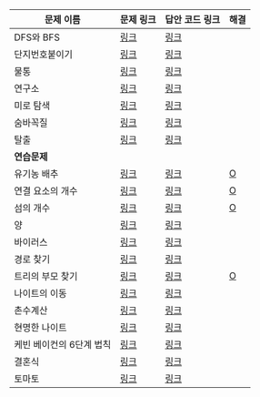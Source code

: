 |문제 이름|문제 링크|답안 코드 링크|해결|
|---|---|---|---|
|DFS와 BFS|[링크](http://boj.kr/1260)|[링크](https://github.com/rhs0266/FastCampus/tree/main/%EA%B0%95%EC%9D%98%20%EC%9E%90%EB%A3%8C/02-%EC%95%8C%EA%B3%A0%EB%A6%AC%EC%A6%98/09~11-%EA%B7%B8%EB%9E%98%ED%94%84%20%ED%83%90%EC%83%89/%EB%AC%B8%EC%A0%9C%EB%B3%84%20%EC%BD%94%EB%93%9C/1260-DFS%EC%99%80%20BFS)||
|단지번호붙이기|[링크](http://boj.kr/2667)|[링크](https://github.com/rhs0266/FastCampus/tree/main/%EA%B0%95%EC%9D%98%20%EC%9E%90%EB%A3%8C/02-%EC%95%8C%EA%B3%A0%EB%A6%AC%EC%A6%98/09~11-그래프%20탐색/문제별%20코드/2667-단지번호%20붙이기)||
|물통|[링크](http://boj.kr/2251)|[링크](https://github.com/rhs0266/FastCampus/tree/main/%EA%B0%95%EC%9D%98%20%EC%9E%90%EB%A3%8C/02-%EC%95%8C%EA%B3%A0%EB%A6%AC%EC%A6%98/09~11-그래프%20탐색/문제별%20코드/2251-물통)||
|연구소|[링크](http://boj.kr/14502)|[링크](https://github.com/rhs0266/FastCampus/tree/main/%EA%B0%95%EC%9D%98%20%EC%9E%90%EB%A3%8C/02-%EC%95%8C%EA%B3%A0%EB%A6%AC%EC%A6%98/09~11-그래프%20탐색/문제별%20코드/14502-연구소)||
|미로 탐색|[링크](http://boj.kr/2178)|[링크](https://github.com/rhs0266/FastCampus/tree/main/%EA%B0%95%EC%9D%98%20%EC%9E%90%EB%A3%8C/02-%EC%95%8C%EA%B3%A0%EB%A6%AC%EC%A6%98/09~11-그래프%20탐색/문제별%20코드/2178-미로%20탐색)||
|숨바꼭질|[링크](http://boj.kr/1697)|[링크](https://github.com/rhs0266/FastCampus/tree/main/%EA%B0%95%EC%9D%98%20%EC%9E%90%EB%A3%8C/02-%EC%95%8C%EA%B3%A0%EB%A6%AC%EC%A6%98/09~11-그래프%20탐색/문제별%20코드/1697-숨바꼭질)||
|탈출|[링크](http://boj.kr/3055)|[링크](https://github.com/rhs0266/FastCampus/tree/main/%EA%B0%95%EC%9D%98%20%EC%9E%90%EB%A3%8C/02-%EC%95%8C%EA%B3%A0%EB%A6%AC%EC%A6%98/09~11-그래프%20탐색/문제별%20코드/3055-탈출)||
|**연습문제**||||
|유기농 배추|[링크](http://boj.kr/1012)|[링크](https://github.com/rhs0266/FastCampus/tree/main/%EA%B0%95%EC%9D%98%20%EC%9E%90%EB%A3%8C/02-%EC%95%8C%EA%B3%A0%EB%A6%AC%EC%A6%98/09~11-그래프%20탐색/문제별%20코드/1012-유기농%20배추)|[O](https://github.com/DongwookKim0823/Algorithm/blob/master/Baekjoon%20Online%20Judge/1012.py)|
|연결 요소의 개수|[링크](http://boj.kr/11724)|[링크](https://github.com/rhs0266/FastCampus/tree/main/%EA%B0%95%EC%9D%98%20%EC%9E%90%EB%A3%8C/02-%EC%95%8C%EA%B3%A0%EB%A6%AC%EC%A6%98/09~11-그래프%20탐색/문제별%20코드/11724-연결%20요소의%20개수)|[O](https://github.com/DongwookKim0823/Algorithm/blob/master/Baekjoon%20Online%20Judge/11724.py)|
|섬의 개수|[링크](http://boj.kr/4963)|[링크](https://github.com/rhs0266/FastCampus/tree/main/%EA%B0%95%EC%9D%98%20%EC%9E%90%EB%A3%8C/02-%EC%95%8C%EA%B3%A0%EB%A6%AC%EC%A6%98/09~11-그래프%20탐색/문제별%20코드/4963-섬의%20개수)|[O](https://github.com/DongwookKim0823/Algorithm/blob/master/Baekjoon%20Online%20Judge/4963.py)|
|양|[링크](http://boj.kr/3184)|[링크](https://github.com/rhs0266/FastCampus/tree/main/%EA%B0%95%EC%9D%98%20%EC%9E%90%EB%A3%8C/02-%EC%95%8C%EA%B3%A0%EB%A6%AC%EC%A6%98/09~11-그래프%20탐색/문제별%20코드/3184-양)||
|바이러스|[링크](http://boj.kr/2606)|[링크](https://github.com/rhs0266/FastCampus/tree/main/%EA%B0%95%EC%9D%98%20%EC%9E%90%EB%A3%8C/02-%EC%95%8C%EA%B3%A0%EB%A6%AC%EC%A6%98/09~11-그래프%20탐색/문제별%20코드/2606-바이러스)||
|경로 찾기|[링크](http://boj.kr/11403)|[링크](https://github.com/rhs0266/FastCampus/tree/main/%EA%B0%95%EC%9D%98%20%EC%9E%90%EB%A3%8C/02-%EC%95%8C%EA%B3%A0%EB%A6%AC%EC%A6%98/09~11-그래프%20탐색/문제별%20코드/11403-경로%20찾기)||
|트리의 부모 찾기|[링크](http://boj.kr/11725)|[링크](https://github.com/rhs0266/FastCampus/tree/main/%EA%B0%95%EC%9D%98%20%EC%9E%90%EB%A3%8C/02-%EC%95%8C%EA%B3%A0%EB%A6%AC%EC%A6%98/09~11-그래프%20탐색/문제별%20코드/11725-트리의%20부모%20찾기)|[O](https://github.com/DongwookKim0823/Algorithm/blob/master/Baekjoon%20Online%20Judge/11725.py)|
|나이트의 이동|[링크](http://boj.kr/7562)|[링크](https://github.com/rhs0266/FastCampus/tree/main/%EA%B0%95%EC%9D%98%20%EC%9E%90%EB%A3%8C/02-%EC%95%8C%EA%B3%A0%EB%A6%AC%EC%A6%98/09~11-그래프%20탐색/문제별%20코드/7562-나이트의%20이동)||
|촌수계산|[링크](http://boj.kr/2644)|[링크](https://github.com/rhs0266/FastCampus/tree/main/%EA%B0%95%EC%9D%98%20%EC%9E%90%EB%A3%8C/02-%EC%95%8C%EA%B3%A0%EB%A6%AC%EC%A6%98/09~11-그래프%20탐색/문제별%20코드/2644-촌수%20계산)||
|현명한 나이트|[링크](http://boj.kr/18404)|[링크](https://github.com/rhs0266/FastCampus/tree/main/%EA%B0%95%EC%9D%98%20%EC%9E%90%EB%A3%8C/02-%EC%95%8C%EA%B3%A0%EB%A6%AC%EC%A6%98/09~11-그래프%20탐색/문제별%20코드/18404-현명한%20나이트)||
|케빈 베이컨의 6단계 법칙|[링크](http://boj.kr/1389)|[링크](https://github.com/rhs0266/FastCampus/tree/main/%EA%B0%95%EC%9D%98%20%EC%9E%90%EB%A3%8C/02-%EC%95%8C%EA%B3%A0%EB%A6%AC%EC%A6%98/09~11-그래프%20탐색/문제별%20코드/1389-케빈%20베이컨의%206단계%20법칙)||
|결혼식|[링크](http://boj.kr/5567)|[링크](https://github.com/rhs0266/FastCampus/tree/main/%EA%B0%95%EC%9D%98%20%EC%9E%90%EB%A3%8C/02-%EC%95%8C%EA%B3%A0%EB%A6%AC%EC%A6%98/09~11-그래프%20탐색/문제별%20코드/5567-결혼식)||
|토마토|[링크](http://boj.kr/7569)|[링크](https://github.com/rhs0266/FastCampus/tree/main/%EA%B0%95%EC%9D%98%20%EC%9E%90%EB%A3%8C/02-%EC%95%8C%EA%B3%A0%EB%A6%AC%EC%A6%98/09~11-그래프%20탐색/문제별%20코드/7569-토마토)||

